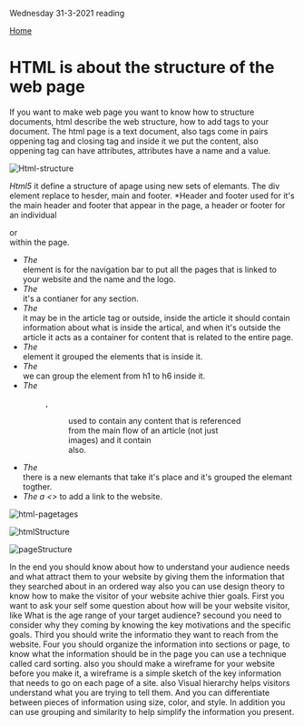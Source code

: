 Wednesday 31-3-2021 reading

[Home](README.md)

# HTML is about the structure of the web page 

If you want to make web page you want to know how to structure documents, html describe the web structure, how to add tags to your document. The html page is a text document, also tags come in pairs oppening tag and closing tag and inside it we put the content, also oppening tag can have attributes, attributes have a name and a value. 

![Html-structure](https://csveda.com/wp-content/uploads/2020/02/Code1.png)

*Html5* it define a structure of apage using new sets of elemants.
The div element replace to hesder, main and footer. 
*Header and footer used for it's the main header and footer that appear in the page, a header or footer for an individual <article> or <section> within the page. 
* *The <nav>* element is for the navigation bar to put all the pages that is linked to your website and the name and the logo.
* *The <article>* it's a contianer for any section.
* *The <aside>* it may be in the article tag or outside, inside the article it should contain information about what is inside the artical, and when it's outside the article it acts as a container for content that is related to the entire page.
* *The <section>* element it grouped the elements that is inside it.
* *The <hgroup>* we can group the element from h1 to h6 inside it.
* *The <figure> <figcaption>* , <figure> used to contain any content that is referenced from the main flow of an article (not just images) and it contain <figcaption> also.
* *The <div>* there is a new elemants that take it's place and it's grouped the elemant togther.
* *The  a <>*  to add a link to the website.

![html-pagetages](https://stuyhsdesign.files.wordpress.com/2015/09/basic-structure.png)

![htmlStructure](http://www.jaimebutler.ch/jb-edit/wp-content/uploads/2014/07/Basic-HTML.png)

![pageStructure](https://www.optimizesmart.com/wp-content/uploads/2014/05/HTML-DOM-Tree.jpg)

In the end you should know about how to understand your audience needs and what attract them to your website by giving them the information that they searched about in an ordered way also you can use design theory to know how to make the visitor of your website achive thier goals.
First you want to ask your self some question about how will be your website visitor, like What is the age range of your target audience?
secound you need to consider why they coming by knowing the key motivations and the specific goals. Third you should write the informatio they want to reach from the website. Four you should organize the information into sections or page, to know what the information should be in the page you can use a technique 
called card sorting. also you should make a wireframe for your website before you make it, a wireframe is a simple sketch of the key 
information that needs to go on each page of a 
site. also Visual hierarchy helps visitors understand what you are trying to tell them. And you can differentiate between pieces of information using size, color, and style. In addition you can use grouping and similarity to help simplify the information you present.



